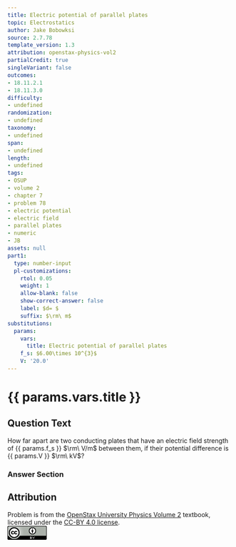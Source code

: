 ```yaml
---
title: Electric potential of parallel plates
topic: Electrostatics
author: Jake Bobowksi
source: 2.7.78
template_version: 1.3
attribution: openstax-physics-vol2
partialCredit: true
singleVariant: false
outcomes:
- 18.11.2.1
- 18.11.3.0
difficulty:
- undefined
randomization:
- undefined
taxonomy:
- undefined
span:
- undefined
length:
- undefined
tags:
- OSUP
- volume 2
- chapter 7
- problem 78
- electric potential
- electric field
- parallel plates
- numeric
- JB
assets: null
part1:
  type: number-input
  pl-customizations:
    rtol: 0.05
    weight: 1
    allow-blank: false
    show-correct-answer: false
    label: $d= $
    suffix: $\rm\ m$
substitutions:
  params:
    vars:
      title: Electric potential of parallel plates
    f_s: $6.00\times 10^{3}$
    V: '20.0'
---
```

# {{ params.vars.title }}

## Question Text

How far apart are two conducting plates that have an electric field strength of {{ params.f_s }} $\rm\ V/m$ between them, if their potential difference is {{ params.V }} $\rm\ kV$?

### Answer Section

## Attribution

Problem is from the [OpenStax University Physics Volume 2](https://openstax.org/details/books/university-physics-volume-2) textbook, licensed under the [CC-BY 4.0 license](https://creativecommons.org/licenses/by/4.0/).<br>![Image representing the Creative Commons 4.0 BY license.](https://raw.githubusercontent.com/firasm/bits/master/by.png)